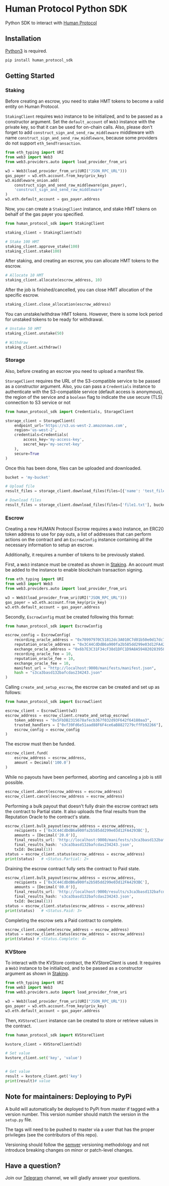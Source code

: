 # Human Protocol Python SDK

Python SDK to interact with [Human Protocol](https://www.humanprotocol.org/)

## Installation

[Python3](https://www.python.org/) is required.

```bash
pip install human_protocol_sdk
```

## Getting Started

### Staking

Before creating an escrow, you need to stake HMT tokens to become a valid entity on Human Protocol.

`StakingClient` requires `Web3` instance to be initialized, and to be passed as a constructor argument. Set the `default_account` of `Web3` instance with the private key, so that it can be used for on-chain calls. Also, please don't forget to add `construct_sign_and_send_raw_middleware` middleware with name `construct_sign_and_send_raw_middleware`, because some providers do not support `eth_SendTransaction`.

```python
from eth_typing import URI
from web3 import Web3
from web3.providers.auto import load_provider_from_uri

w3 = Web3(load_provider_from_uri(URI("JSON_RPC_URL")))
gas_payer = w3.eth.account.from_key(priv_key)
w3.middleware_onion.add(
    construct_sign_and_send_raw_middleware(gas_payer),
    'construct_sign_and_send_raw_middleware'
)
w3.eth.default_account = gas_payer.address
```

Now, you can create a `StakingClient` instance, and stake HMT tokens on behalf of the gas payer you specified.

```python
from human_protocol_sdk import StakingClient

staking_client = StakingClient(w3)

# Stake 100 HMT
staking_client.approve_stake(100)
staking_client.stake(100)
```

After staking, and creating an escrow, you can allocate HMT tokens to the escrow.

```python
# Allocate 10 HMT
staking_client.allocate(escrow_address, 10)
```

After the job is finished/cancelled, you can close HMT allocation of the specific escrow.

```python
staking_client.close_allocation(escrow_address)
```

You can unstake/withdraw HMT tokens. However, there is some lock period for unstaked tokens to be ready for withdrawal.

```python
# Unstake 50 HMT
staking_client.unstake(50)

# Withdraw
staking_client.withdraw()
```

### Storage

Also, before creating an escrow you need to upload a manifest file.

`StorageClient` requires the URL of the S3-compatible service to be passed as a constructor argument. Also, you can pass a `Credentials` instance to authenticate with the S3-compatible service (default access is anonymous), the region of the service and a `boolean` flag to indicate the use secure (TLS) connection to S3 service or not

```python
from human_protocol_sdk import Credentials, StorageClient

storage_client = StorageClient(
    endpoint_url='https://s3.us-west-2.amazonaws.com',
    region='us-west-2',
    credentials=Credentials(
        access_key='my-access-key',
        secret_key='my-secret-key'
    ),
    secure=True
)
```

Once this has been done, files can be uploaded and downloaded.

```python
bucket = 'my-bucket'

# Upload file
result_files = storage_client.download_files(files=[{'name': 'test_file'}], bucket=bucket)

# Download files
result_files = storage_client.download_files(files=['file1.txt'], bucket=bucket)
```

### Escrow

Creating a new HUMAN Protocol Escrow requires a `Web3` instance, an ERC20 token address to
use for pay outs, a list of addresses that can perform actions on the contract
and an `EscrowConfig` instance containing all the necessary information to setup an escrow.

Additionally, it requires a number of tokens to be previously staked.

First, a `Web3` instance must be created as shown in [Staking](#staking). An account must be
added to the instance to enable blockchain transaction signing.

```python
from eth_typing import URI
from web3 import Web3
from web3.providers.auto import load_provider_from_uri

w3 = Web3(load_provider_from_uri(URI("JSON_RPC_URL")))
gas_payer = w3.eth.account.from_key(priv_key)
w3.eth.default_account = gas_payer.address
```

Secondly, `EscrowConfig` must be created following this format:

```python
from human_protocol_sdk import EscrowConfig

escrow_config = EscrowConfig(
    recording_oracle_address = "0x70997970C51812dc3A010C7d01b50e0d17dc79C8",
    reputation_oracle_address = "0x3C44CdDdB6a900fa2b585dd299e03d12FA4293BC",
    exchange_oracle_address = "0x6b7E3C31F34cF38d1DFC1D9A8A59482028395809",
    recording_oracle_fee = 10,
    reputation_oracle_fee = 10,
    exchange_oracle_fee = 10,
    manifest_url = "http://localhost:9000/manifests/manifest.json",
    hash = "s3ca3basd132bafcdas234243.json"
)
```

Calling `create_and_setup_escrow`, the escrow can be created and set up as follows:

```python
from human_protocol_sdk import EscrowClient

escrow_client = EscrowClient(w3)
escrow_address = escrow_client.create_and_setup_escrow(
    token_address = "0x5FbDB2315678afecb367f032d93F642f64180aa3",
    trusted_handlers = ["0xf39Fd6e51aad88F6F4ce6aB8827279cffFb92266"],
    escrow_config = escrow_config
)
```

The escrow must then be funded.

```python
escrow_client.fund(
    escrow_address = escrow_address,
    amount = Decimal('100.0')
)
```

While no payouts have been performed, aborting and canceling a job is still possible.

```python
escrow_client.abort(escrow_address = escrow_address)
escrow_client.cancel(escrow_address = escrow_address)
```

Performing a bulk payout that doesn't fully drain the escrow contract sets the contract to
Partial state. It also uploads the final results from the Reputation Oracle to the contract's
state.

```python
escrow_client.bulk_payout(escrow_address = escrow_address,
    recipients = ['0x3C44CdDdB6a900fa2b585dd299e03d12FA4293BC'],
    amounts = [Decimal('20.0')],
    final_results_url: 'http://localhost:9000/manifests/s3ca3basd132bafcdas234243.json',
    final_results_hash: 's3ca3basd132bafcdas234243.json',
    txId: Decimal(1))
status = escrow_client.status(escrow_address = escrow_address)
print(status)   # <Status.Partial: 2>
```

Draining the escrow contract fully sets the contract to Paid state.

```python
escrow_client.bulk_payout(escrow_address = escrow_address,
    recipients = ['0x3C44CdDdB6a900fa2b585dd299e03d12FA4293BC'],
    amounts = [Decimal('80.0')],
    final_results_url: 'http://localhost:9000/results/s3ca3basd132bafcdas234243.json',
    final_results_hash: 's3ca3basd132bafcdas234243.json',
    txId: Decimal(1))
status = escrow_client.status(escrow_address = escrow_address)
print(status)   # <Status.Paid: 3>
```

Completing the escrow sets a Paid contract to complete.

```python
escrow_client.complete(escrow_address = escrow_address)
status = escrow_client.status(escrow_address = escrow_address) 
print(status) # <Status.Complete: 4>
```

### KVStore

To interact with the KVStore contract, the KVStoreClient is used. It requires a `Web3` instance to be initialized,
and to be passed as a constructor argument as shown in [Staking](#staking).

```python
from eth_typing import URI
from web3 import Web3
from web3.providers.auto import load_provider_from_uri

w3 = Web3(load_provider_from_uri(URI("JSON_RPC_URL")))
gas_payer = w3.eth.account.from_key(priv_key)
w3.eth.default_account = gas_payer.address
```

Then, `KVStoreClient` instance can be created to store or retrieve values in the contract.

```python
from human_protocol_sdk import KVStoreClient

kvstore_client = KVStoreClient(w3)

# Set value
kvstore_client.set('key', 'value')


# Get value
result = kvstore_client.get('key')
print(result)# value
```

## Note for maintainers: Deploying to PyPi

A build will automatically be deployed to PyPi from master if tagged with a version number. This version number should match the version in the `setup.py` file.

The tags will need to be pushed to master via a user that has the proper privileges (see the contributors of this repo).

Versioning should follow the [semver](https://semver.org/) versioning methodology and not introduce breaking changes on minor or patch-level changes.

## Have a question?

Join our [Telegram](https://hmt.ai/telegram) channel, we will gladly answer your questions.
